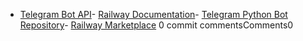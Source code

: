 - [Telegram Bot API](https://core.telegram.org/bots/api)- [Railway Documentation](https://docs.railway.app/)- [Telegram Python Bot Repository](https://github.com/aeither/telegram-bot-python/)- [Railway Marketplace](https://railway.app/template/a0ln90)
0 commit commentsComments0
